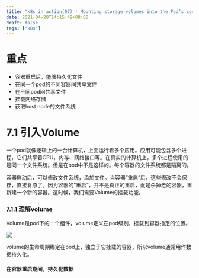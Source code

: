 ```yaml
---
title: "k8s in action(07) - Mounting storage volumes into the Pod’s containers"
date: 2021-04-28T14:15:49+08:00
draft: false
tags: ["k8s"]
---
```


# 重点

- 容器重启后，能够持久化文件
- 在同一个pod的不同容器间共享文件
- 在不同pod间共享文件
- 挂载网络存储
- 获取host node的文件系统



# 7.1 引入Volume

一个pod就像逻辑上的一台计算机，上面运行着多个应用。应用可能包含多个进程，它们共享着CPU，内存、网络接口等。在真实的计算机上，多个进程使用的是同一个文件系统。但是在pod中不是这样的。每个容器的文件系统都是隔离的。

容器启动后，可以修改文件系统，添加文件。当容器“重启”后，这些修改不会保存，直接复原了。因为容器的”重启“，并不是真正的重启，而是杀掉老的容器，重新建一个新的容器。这时候，我们需要Volume的挂载功能。



### 7.1.1 理解volume

Volume是pod下的一个组件，volume定义在pod级别，挂载到容器指定的位置。

![](https://cdn.jsdelivr.net/gh/qiaocci/img-repo@master/20210428160333.png)

volume的生命周期绑定在pod上，独立于它挂载的容器，所以volume通常用作数据持久化。

#### 在容器重启期间，持久化数据

